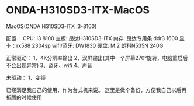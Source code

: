 # ONDA-H310SD3-ITX-MacOS
MacOS(ONDA H310SD3-ITX I3-8100)



配置：
CPU: i3 8100
主板: 昂达H310SD3-ITX
内存: 昂达专用条 ddr3 1600
显卡：rx588 2304sp
wifi/蓝牙: DW1830
硬盘: M.2 朗科N535N 240G

正常驱动：
1、4K分辨率输出
2、双屏输出(其中一个屏幕270°旋转，电脑重启后不会出现异常)
3、蓝牙、wifi
4、声音

未驱动：
1、变频

已经满足我自己的使用，作为台式机来说。
这里是做个备份，方便我自己以后再折腾的时候使用
